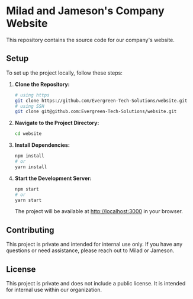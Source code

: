 # Milad and Jameson's Company Website

This repository contains the source code for our company's website.

## Setup

To set up the project locally, follow these steps:

1. **Clone the Repository:**

   ```bash
   # using https
   git clone https://github.com/Evergreen-Tech-Solutions/website.git
   # using SSH
   git clone git@github.com:Evergreen-Tech-Solutions/website.git
   ```

2. **Navigate to the Project Directory:**

   ```bash
   cd website
   ```

3. **Install Dependencies:**

   ```bash
   npm install
   # or
   yarn install
   ```

4. **Start the Development Server:**

   ```bash
   npm start
   # or
   yarn start
   ```

   The project will be available at [http://localhost:3000](http://localhost:3000) in your browser.

## Contributing

This project is private and intended for internal use only. If you have any questions or need assistance, please reach out to Milad or Jameson.

## License

This project is private and does not include a public license. It is intended for internal use within our organization.
